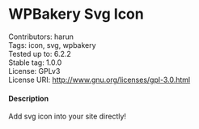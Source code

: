 # WPBakery Svg Icon

Contributors: harun  
Tags: icon, svg, wpbakery  
Tested up to: 6.2.2  
Stable tag: 1.0.0  
License: GPLv3  
License URI: http://www.gnu.org/licenses/gpl-3.0.html  


#### Description
Add svg icon into your site directly!